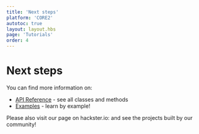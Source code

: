```yaml
---
title: 'Next steps'
platform: 'CORE2'
autotoc: true
layout: layout.hbs
page: 'Tutorials'
order: 4
---
```

# Next steps #
You can find more information on:

<!-- * [Tutorial](https://husarion.com/core2/tutorials/) - learn how to use individual CORE2 peripherals -->
* [API Reference](https://husarion.com/core2/api_reference/) - see all classes and methods
* [Examples](https://husarion.com/core2/examples/) - learn by example!

Please also visit our page on hackster.io: [](https://www.hackster.io/husarion) and see the projects built by our community!
